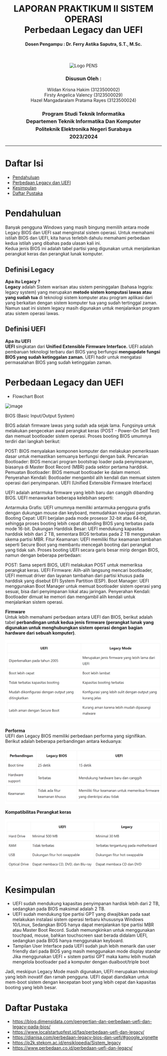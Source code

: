 <div align="center">
  <h1 style="font-weight: bold"> LAPORAN PRAKTIKUM II SISTEM OPERASI<br>Perbedaan Legacy dan UEFI</h1>
  <h4 style="text-align: center;">Dosen Pengampu : Dr. Ferry Astika Saputra, S.T., M.Sc.</h4>
</div>
<br />
<br />
<div align="center">
  <img src="https://upload.wikimedia.org/wikipedia/id/4/44/Logo_PENS.png" alt="Logo PENS">
  <h3 style="text-align: center;">Disusun Oleh : </h3>
  <p style="tex-align: center;">
    Wildan Krisna Hakim (3123500002)<br>
    Firsty Angelica Valency (3123500029)<br>
    Hazel Mangadaralam Pratama Rayes (3123500024)<br>
  </p>
  <h3 style="text-align: center;line-height: 1.5">Program Studi Teknik Informatika<br>Departemen Teknik Informatika Dan Komputer<br>Politeknik Elektronika Negeri Surabaya<br>2023/2024</h3>
  <hr>
</div>

# Daftar Isi
 - [Pendahuluan ](#pendahuluan)
 - [Perbedaan Legacy dan UEFI](#perbedaan-legacy-dan-uefi)
 - [Kesimpulan](#kesimpulan)
 - [Daftar Pustaka](#daftar-pustaka)

# Pendahuluan
Banyak pengguna Windows yang masih bingung  memilih antara mode Legacy BIOS dan UEFI saat menginstal sistem operasi.
Untuk memahami istilah BIOS dan UEFI, kita  harus  terlebih dahulu memahami perbedaan kedua istilah  yang  dibahas pada ulasan kali ini. <br>
Kedua jenis BIOS ini adalah tabel partisi yang digunakan untuk menjalankan perangkat keras dan perangkat lunak komputer.

## Definisi Legacy
**Apa itu Legacy ?**
<br>
**Legacy** adalah Sistem warisan atau sistem peninggalan (bahasa Inggris: legacy system) yang merupakan **metode sistem komputasi lawas atau yang sudah tua** di teknologi sistem komputer atau program aplikasi dari yang berkaitan dengan sistem komputer tua yang sudah tertinggal zaman. Namun saat ini sistem legacy masih digunakan untuk menjalankan program atau sistem operasi lawas.

## Definisi UEFI
**Apa itu UEFI**
<br>
**UEFI** singkatan dari **Unified Extensible Firmware Interface.** UEFI adalah pembaruan teknologi terbaru dari BIOS yang berfungsi **mengupdate fungsi BIOS yang sudah ketinggalan zaman.** UEFI hadir untuk mengatasi permasalahan BIOS yang sudah ketinggalan zaman. 

# Perbedaan Legacy dan UEFI

- Flowchart Boot
  
![image](https://github.com/angelvalency/sysop_3123500029/assets/149746443/9860874c-c718-4b84-93dc-31e2c473c580)

BIOS (Basic Input/Output System)

BIOS adalah firmware lawas yang sudah ada sejak lama. Fungsinya untuk melakukan pengecekan awal perangkat keras (POST - Power-On Self Test) dan memuat bootloader sistem operasi. Proses booting BIOS umumnya terdiri dari langkah berikut:

POST: BIOS menyalakan komponen komputer dan melakukan pemeriksaan dasar untuk memastikan semuanya berfungsi dengan baik.
Pencarian Bootloader: BIOS mencari program bootstrap loader pada penyimpanan, biasanya di Master Boot Record (MBR) pada sektor pertama harddisk.
Pemuatan Bootloader: BIOS memuat bootloader ke dalam memori.
Penyerahan Kendali: Bootloader mengambil alih kendali dan memuat sistem operasi dari penyimpanan.
UEFI (Unified Extensible Firmware Interface)

UEFI adalah antarmuka firmware yang lebih baru dan canggih dibanding BIOS. UEFI menawarkan beberapa kelebihan seperti:

Antarmuka Grafis: UEFI umumnya memiliki antarmuka pengguna grafis dengan dukungan mouse dan keyboard, memudahkan navigasi pengaturan.
Booting Cepat: UEFI berjalan pada mode prosesor 32-bit atau 64-bit, sehingga proses booting lebih cepat dibanding BIOS yang terbatas pada mode 16-bit.
Dukungan Harddisk Besar: UEFI mendukung kapasitas harddisk lebih dari 2 TB, sementara BIOS terbatas pada 2 TB menggunakan skema partisi MBR.
Fitur Keamanan: UEFI memiliki fitur keamanan tambahan seperti Secure Boot yang membantu mencegah booting dari perangkat yang tidak sah.
Proses booting UEFI secara garis besar mirip dengan BIOS, namun dengan beberapa perbedaan:

POST: Sama seperti BIOS, UEFI melakukan POST untuk memeriksa perangkat keras.
UEFI Firmware: Alih-alih langsung mencari bootloader, UEFI memuat driver dan layanan tambahan dari partisi khusus pada harddisk yang disebut EFI System Partition (ESP).
Boot Manager: UEFI menggunakan Boot Manager untuk memuat bootloader sistem operasi yang sesuai, bisa dari penyimpanan lokal atau jaringan.
Penyerahan Kendali: Bootloader dimuat ke memori dan mengambil alih kendali untuk menjalankan sistem operasi.


**Firmware**
<br>
Untuk lebih memahami perbedaan antara UEFI dan BIOS, berikut adalah tabel **perbandingan untuk kedua jenis firmware (perangkat lunak yang digunakan untuk menghubungkan sistem operasi dengan bagian hardware dari sebuah komputer)**.


![App Screenshot](assets/UEFI_vs_Legacy.png)

**Performa**
<br>
UEFI dan Legacy BIOS memiliki perbedaan performa yang signifikan. Berikut adalah beberapa perbandingan antara keduanya:

![App Screenchot](assets/performa_legacy_uefi.png)

**Kompatibilitas Perangkat keras**
<br>

![App Screenshot](assets/kompatibilitas_legacy_vs_uefi.png)

# Kesimpulan
- UEFI sudah mendukung kapasitas penyimpanan hardisk lebih dari 2 TB, sedangkan pada BIOS maksimal adalah 2 TB.
- UEFI sudah mendukung tipe partisi GPT yang diwajibkan pada saat melakukan instalasi sistem operasi terbaru khususnya Windows 10/Linux, Sedangkan BIOS hanya dapat menjalankan tipe partisi MBR atau Master Boot Record.
Sudah memungkinkan untuk menggunakan touchpad, mouse, bahkan touchscreen saat berada didalam UEFI, sedangkan pada BIOS hanya menggunakan keyboard.
- Tampilan User Interface pada UEFI sudah jauh lebih menarik dan user friendly dari pada BIOS yang masih menggunakan mode display standar
Jika menggunakan UEFI + sistem partisi GPT maka kamu lebih mudah mengelola bootloader pad a komputer dengan dualboot/triple boot

Jadi, meskipun Legacy Mode masih digunakan, UEFI merupakan teknologi yang lebih inovatif dan ramah pengguna. UEFI dapat diandalkan untuk mem-boot sistem dengan kecepatan boot yang lebih cepat dan kapasitas booting yang lebih besar.

# Daftar Pustaka
- https://blog.dimensidata.com/pengertian-dan-perbedaan-uefi-dan-legacy-pada-bios/
- https://www.localstartupfest.id/faq/perbedaan-uefi-dan-legacy/
- https://dianisa.com/perbedaan-legacy-bios-dan-uefi/#google_vignette
- https://p2k.stekom.ac.id/ensiklopedia/Sistem_legacy
- https://www.perbedaan.co.id/perbedaan-uefi-dan-legacy/
